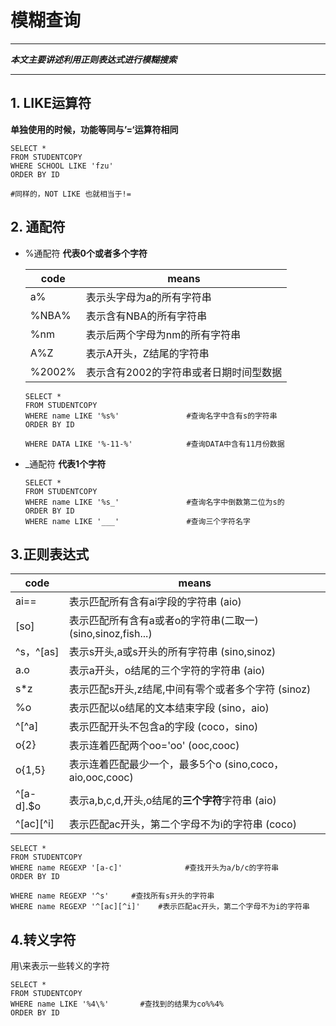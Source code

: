 # 模糊查询

---

***本文主要讲述利用正则表达式进行模糊搜索***

---

## 1. LIKE运算符

   **单独使用的时候，功能等同与’=‘运算符相同**

```
SELECT * 
FROM STUDENTCOPY
WHERE SCHOOL LIKE 'fzu'
ORDER BY ID 

#同样的，NOT LIKE 也就相当于!=
```

## 2. 通配符

- %通配符
   **代表0个或者多个字符**
  
  | code   | means                 |
  | ------ | --------------------- |
  | a%     | 表示头字母为a的所有字符串         |
  | %NBA%  | 表示含有NBA的所有字符串         |
  | %nm    | 表示后两个字母为nm的所有字符串      |
  | A%Z    | 表示A开头，Z结尾的字符串         |
  | %2002% | 表示含有2002的字符串或者日期时间型数据 |
  
  ```
  SELECT * 
  FROM STUDENTCOPY
  WHERE name LIKE '%s%'               #查询名字中含有s的字符串
  ORDER BY ID    
  
  WHERE DATA LIKE '%-11-%'            #查询DATA中含有11月份数据
  ```

- _通配符
   **代表1个字符**
  
  ```
  SELECT * 
  FROM STUDENTCOPY
  WHERE name LIKE '%s_'               #查询名字中倒数第二位为s的
  ORDER BY ID    
  WHERE name LIKE '___'               #查询三个字符名字
  ```

## 3.正则表达式

| code      | means                                       |
| --------- | ------------------------------------------- |
| ai== <ai> | 表示匹配所有含有ai字段的字符串         (aio)              |
| [so]      | 表示匹配所有含有a或者o的字符串(二取一) (sino,sinoz,fish...)  |
| ^s，^[as]  | 表示s开头,a或s开头的所有字符串        (sino,sinoz)       |
| a.o       | 表示a开头，o结尾的三个字符的字符串    (aio)                 |
| s*z       | 表示匹配s开头,z结尾,中间有零个或者多个字符  (sinoz)            |
| %o        | 表示匹配以o结尾的文本结束字段           (sino，aio)        |
| ^[^a]     | 表示匹配开头不包含a的字段           (coco，sino)         |
| o{2}      | 表示连着匹配两个oo='oo'   (ooc,cooc)                |
| o{1,5}    | 表示连着匹配最少一个，最多5个o   (sino,coco，aio,ooc,cooc) |
| ^[a-d].$o | 表示a,b,c,d,开头,o结尾的**三个字符**字符串   (aio)        |
| ^[ac][^i] | 表示匹配ac开头，第二个字母不为i的字符串    (coco)             |

```
SELECT * 
FROM STUDENTCOPY
WHERE name REGEXP '[a-c]'              #查找开头为a/b/c的字符串
ORDER BY ID    

WHERE name REGEXP '^s'     #查找所有s开头的字符串
WHERE name REGEXP '^[ac][^i]'    #表示匹配ac开头，第二个字母不为i的字符串 
```

## 4.转义字符

用\来表示一些转义的字符

```
SELECT * 
FROM STUDENTCOPY
WHERE name LIKE '%4\%'       #查找到的结果为co%%4%          
ORDER BY ID  
```
